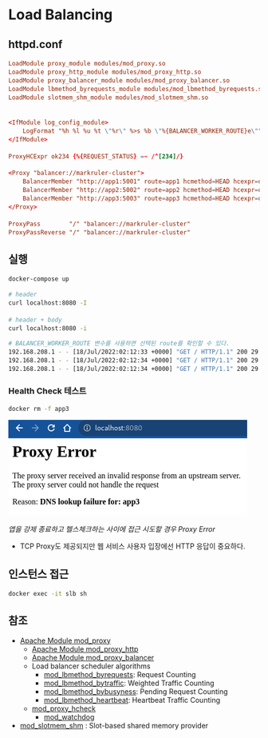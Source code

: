 # Load Balancing

## httpd.conf

```httpd.conf
LoadModule proxy_module modules/mod_proxy.so
LoadModule proxy_http_module modules/mod_proxy_http.so
LoadModule proxy_balancer_module modules/mod_proxy_balancer.so
LoadModule lbmethod_byrequests_module modules/mod_lbmethod_byrequests.so
LoadModule slotmem_shm_module modules/mod_slotmem_shm.so


<IfModule log_config_module>
    LogFormat "%h %l %u %t \"%r\" %>s %b \"%{BALANCER_WORKER_ROUTE}e\"" common
</IfModule>

ProxyHCExpr ok234 {%{REQUEST_STATUS} =~ /^[234]/}

<Proxy "balancer://markruler-cluster">
    BalancerMember "http://app1:5001" route=app1 hcmethod=HEAD hcexpr=ok234 hcinterval=2
    BalancerMember "http://app2:5002" route=app2 hcmethod=HEAD hcexpr=ok234 hcinterval=2
    BalancerMember "http://app3:5003" route=app3 hcmethod=HEAD hcexpr=ok234 hcinterval=2
</Proxy>

ProxyPass        "/" "balancer://markruler-cluster"
ProxyPassReverse "/" "balancer://markruler-cluster"
```

## 실행

```sh
docker-compose up
```

```sh
# header
curl localhost:8080 -I

# header + body
curl localhost:8080 -i
```

```sh
# BALANCER_WORKER_ROUTE 변수를 사용하면 선택된 route를 확인할 수 있다.
192.168.208.1 - - [18/Jul/2022:02:12:33 +0000] "GET / HTTP/1.1" 200 29 "app1"
192.168.208.1 - - [18/Jul/2022:02:12:34 +0000] "GET / HTTP/1.1" 200 29 "app2"
192.168.208.1 - - [18/Jul/2022:02:12:34 +0000] "GET / HTTP/1.1" 200 29 "app3"
```

### Health Check 테스트

```sh
docker rm -f app3
```

![Proxy Error](../../images/httpd/httpd-proxy-error.png)

*앱을 강제 종료하고 헬스체크하는 사이에 접근 시도할 경우 Proxy Error*

- TCP Proxy도 제공되지만 웹 서비스 사용자 입장에선 HTTP 응답이 중요하다.

## 인스턴스 접근

```sh
docker exec -it slb sh
```

## 참조

- [Apache Module mod_proxy](https://httpd.apache.org/docs/trunk/mod/mod_proxy.html)
  - [Apache Module mod_proxy_http](https://httpd.apache.org/docs/2.4/mod/mod_proxy_http.html)
  - [Apache Module mod_proxy_balancer](https://httpd.apache.org/docs/2.4/mod/mod_proxy_balancer.html)
  - Load balancer scheduler algorithms
    - [mod_lbmethod_byrequests](https://httpd.apache.org/docs/trunk/mod/mod_lbmethod_byrequests.html): Request Counting
    - [mod_lbmethod_bytraffic](https://httpd.apache.org/docs/trunk/mod/mod_lbmethod_bytraffic.html): Weighted Traffic Counting
    - [mod_lbmethod_bybusyness](https://httpd.apache.org/docs/trunk/mod/mod_lbmethod_bybusyness.html): Pending Request Counting
    - [mod_lbmethod_heartbeat](https://httpd.apache.org/docs/trunk/mod/mod_lbmethod_heartbeat.html): Heartbeat Traffic Counting
  - [mod_proxy_hcheck]()
    - [mod_watchdog]()
- [mod_slotmem_shm](https://httpd.apache.org/docs/trunk/mod/mod_slotmem_shm.html) : Slot-based shared memory provider
